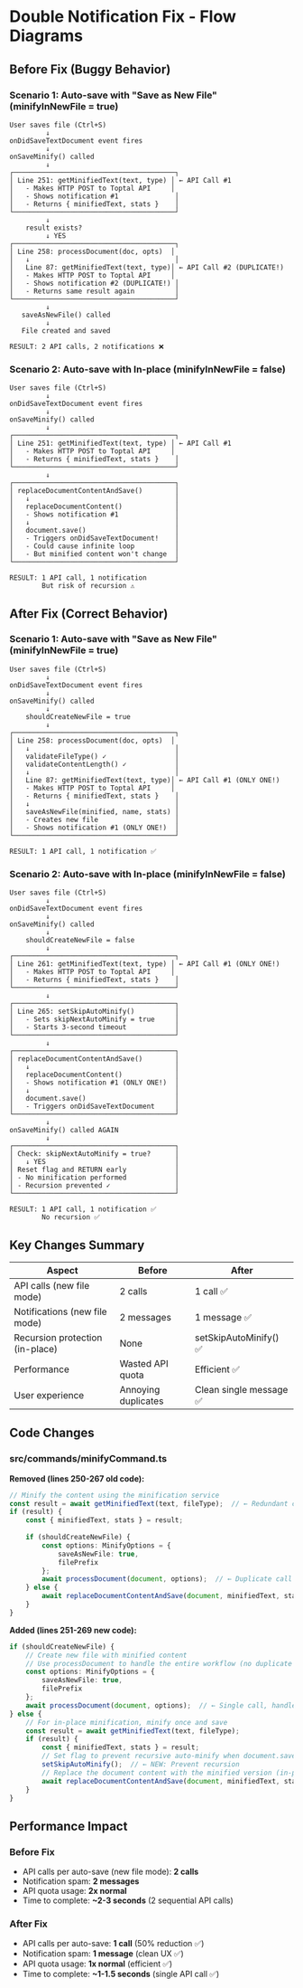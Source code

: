 # Double Notification Fix - Flow Diagrams

## Before Fix (Buggy Behavior)

### Scenario 1: Auto-save with "Save as New File" (minifyInNewFile = true)

```
User saves file (Ctrl+S)
         ↓
onDidSaveTextDocument event fires
         ↓
onSaveMinify() called
         ↓
┌────────────────────────────────────────┐
│ Line 251: getMinifiedText(text, type) │ ← API Call #1
│   - Makes HTTP POST to Toptal API     │
│   - Shows notification #1              │
│   - Returns { minifiedText, stats }    │
└────────────────────────────────────────┘
         ↓
    result exists?
         ↓ YES
┌────────────────────────────────────────┐
│ Line 258: processDocument(doc, opts)  │
│   ↓                                    │
│   Line 87: getMinifiedText(text, type)│ ← API Call #2 (DUPLICATE!)
│   - Makes HTTP POST to Toptal API     │
│   - Shows notification #2 (DUPLICATE!) │
│   - Returns same result again          │
└────────────────────────────────────────┘
         ↓
   saveAsNewFile() called
         ↓
   File created and saved

RESULT: 2 API calls, 2 notifications ❌
```

### Scenario 2: Auto-save with In-place (minifyInNewFile = false)

```
User saves file (Ctrl+S)
         ↓
onDidSaveTextDocument event fires
         ↓
onSaveMinify() called
         ↓
┌────────────────────────────────────────┐
│ Line 251: getMinifiedText(text, type) │ ← API Call #1
│   - Makes HTTP POST to Toptal API     │
│   - Returns { minifiedText, stats }    │
└────────────────────────────────────────┘
         ↓
┌────────────────────────────────────────┐
│ replaceDocumentContentAndSave()        │
│   ↓                                    │
│   replaceDocumentContent()             │
│   - Shows notification #1              │
│   ↓                                    │
│   document.save()                      │
│   - Triggers onDidSaveTextDocument!    │
│   - Could cause infinite loop          │
│   - But minified content won't change  │
└────────────────────────────────────────┘

RESULT: 1 API call, 1 notification
        But risk of recursion ⚠️
```

## After Fix (Correct Behavior)

### Scenario 1: Auto-save with "Save as New File" (minifyInNewFile = true)

```
User saves file (Ctrl+S)
         ↓
onDidSaveTextDocument event fires
         ↓
onSaveMinify() called
         ↓
    shouldCreateNewFile = true
         ↓
┌────────────────────────────────────────┐
│ Line 258: processDocument(doc, opts)  │
│   ↓                                    │
│   validateFileType() ✓                 │
│   validateContentLength() ✓            │
│   ↓                                    │
│   Line 87: getMinifiedText(text, type)│ ← API Call #1 (ONLY ONE!)
│   - Makes HTTP POST to Toptal API     │
│   - Returns { minifiedText, stats }    │
│   ↓                                    │
│   saveAsNewFile(minified, name, stats) │
│   - Creates new file                   │
│   - Shows notification #1 (ONLY ONE!)  │
└────────────────────────────────────────┘

RESULT: 1 API call, 1 notification ✅
```

### Scenario 2: Auto-save with In-place (minifyInNewFile = false)

```
User saves file (Ctrl+S)
         ↓
onDidSaveTextDocument event fires
         ↓
onSaveMinify() called
         ↓
    shouldCreateNewFile = false
         ↓
┌────────────────────────────────────────┐
│ Line 261: getMinifiedText(text, type) │ ← API Call #1 (ONLY ONE!)
│   - Makes HTTP POST to Toptal API     │
│   - Returns { minifiedText, stats }    │
└────────────────────────────────────────┘
         ↓
┌────────────────────────────────────────┐
│ Line 265: setSkipAutoMinify()          │
│   - Sets skipNextAutoMinify = true     │
│   - Starts 3-second timeout            │
└────────────────────────────────────────┘
         ↓
┌────────────────────────────────────────┐
│ replaceDocumentContentAndSave()        │
│   ↓                                    │
│   replaceDocumentContent()             │
│   - Shows notification #1 (ONLY ONE!)  │
│   ↓                                    │
│   document.save()                      │
│   - Triggers onDidSaveTextDocument     │
└────────────────────────────────────────┘
         ↓
onSaveMinify() called AGAIN
         ↓
┌────────────────────────────────────────┐
│ Check: skipNextAutoMinify = true?      │
│   ↓ YES                                │
│ Reset flag and RETURN early            │
│ - No minification performed            │
│ - Recursion prevented ✓                │
└────────────────────────────────────────┘

RESULT: 1 API call, 1 notification ✅
        No recursion ✅
```

## Key Changes Summary

| Aspect | Before | After |
|--------|--------|-------|
| API calls (new file mode) | 2 calls | 1 call ✅ |
| Notifications (new file mode) | 2 messages | 1 message ✅ |
| Recursion protection (in-place) | None | setSkipAutoMinify() ✅ |
| Performance | Wasted API quota | Efficient ✅ |
| User experience | Annoying duplicates | Clean single message ✅ |

## Code Changes

### src/commands/minifyCommand.ts

**Removed (lines 250-267 old code):**
```typescript
// Minify the content using the minification service
const result = await getMinifiedText(text, fileType);  // ← Redundant call
if (result) {
    const { minifiedText, stats } = result;
    
    if (shouldCreateNewFile) {
        const options: MinifyOptions = {
            saveAsNewFile: true,
            filePrefix
        };
        await processDocument(document, options);  // ← Duplicate call inside
    } else {
        await replaceDocumentContentAndSave(document, minifiedText, stats);
    }
}
```

**Added (lines 251-269 new code):**
```typescript
if (shouldCreateNewFile) {
    // Create new file with minified content
    // Use processDocument to handle the entire workflow (no duplicate API call)
    const options: MinifyOptions = {
        saveAsNewFile: true,
        filePrefix
    };
    await processDocument(document, options);  // ← Single call, handles everything
} else {
    // For in-place minification, minify once and save
    const result = await getMinifiedText(text, fileType);
    if (result) {
        const { minifiedText, stats } = result;
        // Set flag to prevent recursive auto-minify when document.save() is called
        setSkipAutoMinify();  // ← NEW: Prevent recursion
        // Replace the document content with the minified version (in-place) and save
        await replaceDocumentContentAndSave(document, minifiedText, stats);
    }
}
```

## Performance Impact

### Before Fix
- API calls per auto-save (new file mode): **2 calls**
- Notification spam: **2 messages**
- API quota usage: **2x normal**
- Time to complete: **~2-3 seconds** (2 sequential API calls)

### After Fix
- API calls per auto-save: **1 call** (50% reduction ✅)
- Notification spam: **1 message** (clean UX ✅)
- API quota usage: **1x normal** (efficient ✅)
- Time to complete: **~1-1.5 seconds** (single API call ✅)
